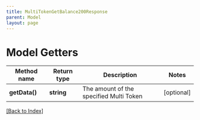 ```yaml
---
title: MultiTokenGetBalance200Response
parent: Model
layout: page
---
```


# Model Getters

Method name | Return type | Description | Notes
------------ | ------------- | ------------- | -------------
**getData()** | **string** | The amount of the specified Multi Token | [optional]

[[Back to Index]](../index.md)
